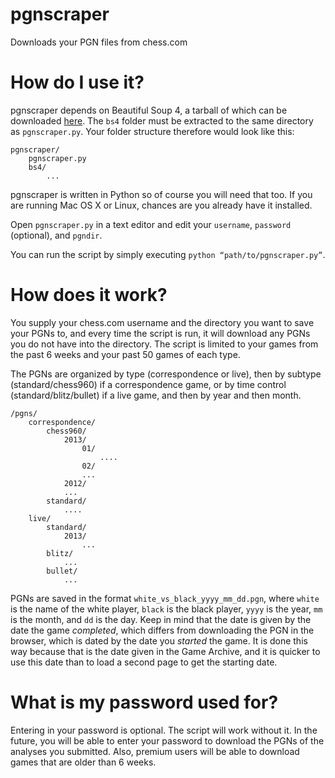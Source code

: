pgnscraper
==========

Downloads your PGN files from chess.com

How do I use it?
========

pgnscraper depends on Beautiful Soup 4, a tarball of which can be downloaded [here](http://www.crummy.com/software/BeautifulSoup/bs4/download/). The `bs4` folder must be extracted to the same directory as `pgnscraper.py`. Your folder structure therefore would look like this:

    pgnscraper/
        pgnscraper.py
        bs4/
            ...
            
pgnscraper is written in Python so of course you will need that too. If you are running Mac OS X or Linux, chances are you already have it installed.

Open `pgnscraper.py` in a text editor and edit your `username`, `password` (optional), and `pgndir`.

You can run the script by simply executing `python “path/to/pgnscraper.py”`.

How does it work?
=========

You supply your chess.com username and the directory you want to save your PGNs to, and every time the script is run, it will download any PGNs you do not have into the directory. The script is limited to your games from the past 6 weeks and your past 50 games of each type.

The PGNs are organized by type (correspondence or live), then by subtype (standard/chess960) if a correspondence game, or by time control (standard/blitz/bullet) if a live game, and then by year and then month.

    /pgns/  
        correspondence/  
            chess960/  
                2013/
                    01/
                        ....  
                    02/  
                    ...  
                2012/
                ...  
            standard/
                ....  
        live/
            standard/
                2013/
                    ...
            blitz/
                ...
            bullet/
                ...
            
PGNs are saved in the format `white_vs_black_yyyy_mm_dd.pgn`, where `white` is the name of the white player, `black` is the black player, `yyyy` is the year, `mm` is the month, and `dd` is the day. Keep in mind that the date is given by the date the game *completed*, which differs from downloading the PGN in the browser, which is dated by the date you *started* the game. It is done this way because that is the date given in the Game Archive, and it is quicker to use this date than to load a second page to get the starting date.

What is my password used for?
===================

Entering in your password is optional. The script will work without it. In the future, you will be able to enter your password to download the PGNs of the analyses you submitted. Also, premium users will be able to download games that are older than 6 weeks.